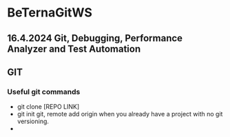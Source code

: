 # BeTernaGitWS

## 16.4.2024  Git, Debugging, Performance Analyzer and Test Automation


## GIT

### Useful git commands

- git clone [REPO LINK]
- git init git, remote add origin when you already have a project with no git versioning.
- 


